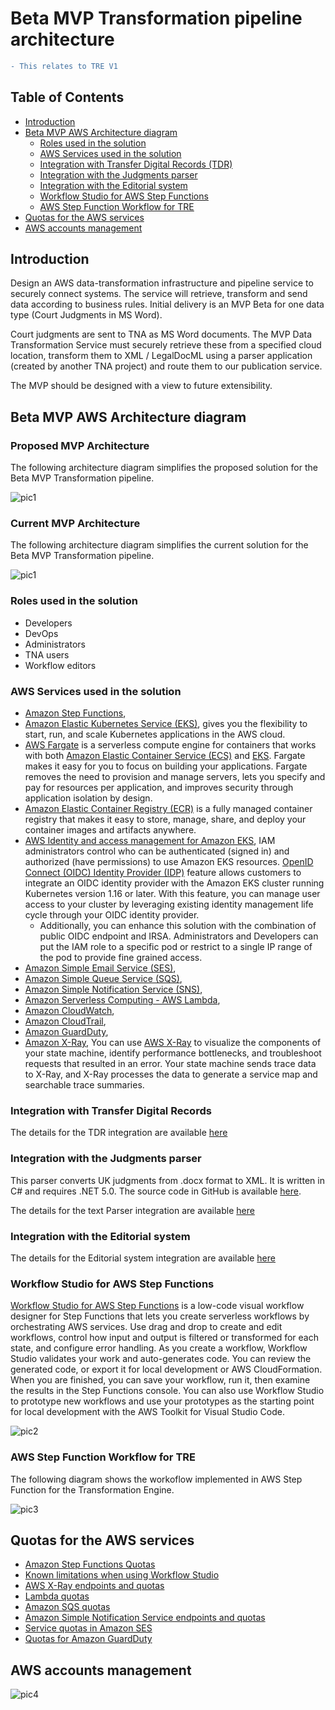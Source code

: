 # Beta MVP Transformation pipeline architecture

```diff
- This relates to TRE V1
```

## Table of Contents
- [Introduction](#introduction)
- [Beta MVP AWS Architecture diagram](#beta-mvp-aws-architecture-diagram)
    - [Roles used in the solution](#roles-used-in-the-solution)
    - [AWS Services used in the solution](#aws-services-used-in-the-solution)
    - [Integration with Transfer Digital Records (TDR)](#integration-with-transfer-digital-records)
    - [Integration with the Judgments parser](#integration-with-the-judgments-parser)
    - [Integration with the Editorial system](#integration-with-the-editorial-system)
    - [Workflow Studio for AWS Step Functions](#workflow-studio-for-aws-step-functions)
    - [AWS Step Function Workflow for TRE](#aws-step-function-workflow-for-tre)
- [Quotas for the AWS services](#quotas-for-the-aws-services)
- [AWS accounts management](#aws-accounts-management)

## Introduction

Design an AWS data-transformation infrastructure and pipeline service to securely connect systems. The service will retrieve, transform and send data according to business rules. Initial delivery is an MVP Beta for one data type (Court Judgments in MS Word).

Court judgments are sent to TNA as MS Word documents. The MVP Data Transformation Service must securely retrieve these from a specified cloud location, transform them to XML / LegalDocML using a parser application (created by another TNA project) and route them to our publication service.

The MVP should be designed with a view to future extensibility.

## Beta MVP AWS Architecture diagram

### Proposed MVP Architecture

The following architecture diagram simplifies the proposed solution for the Beta MVP Transformation pipeline.

![pic1](./diagrams/da-transform-tre-proposed-mvp-aws-architecture-diagram.png)

### Current MVP Architecture

The following architecture diagram simplifies the current solution for the Beta MVP Transformation pipeline.

![pic1](./diagrams/da-transform-tre-current-mvp-aws-architecture-diagram.png)

### Roles used in the solution

* Developers
* DevOps
* Administrators
* TNA users
* Workflow editors

### AWS Services used in the solution

* [Amazon Step Functions](https://docs.aws.amazon.com/step-functions/latest/dg/getting-started.html),
* [Amazon Elastic Kubernetes Service (EKS)](https://aws.amazon.com/eks), gives you the flexibility to start, run, and scale Kubernetes applications in the AWS cloud.
* [AWS Fargate](https://aws.amazon.com/fargate) is a serverless compute engine for containers that works with both [Amazon Elastic Container Service (ECS)](https://aws.amazon.com/ecs/) and [EKS](https://aws.amazon.com/eks/). Fargate makes it easy for you to focus on building your applications. Fargate removes the need to provision and manage servers, lets you specify and pay for resources per application, and improves security through application isolation by design.
* [Amazon Elastic Container Registry (ECR)](https://aws.amazon.com/ecr/) is a fully managed container registry that makes it easy to store, manage, share, and deploy your container images and artifacts anywhere.
* [AWS Identity and access management for Amazon EKS](https://docs.aws.amazon.com/eks/latest/userguide/security-iam.html), IAM administrators control who can be authenticated (signed in) and authorized (have permissions) to use Amazon EKS resources. [OpenID Connect (OIDC) Identity Provider (IDP)](https://aws.amazon.com/blogs/containers/introducing-oidc-identity-provider-authentication-amazon-eks/) feature allows customers to integrate an OIDC identity provider with the Amazon EKS cluster running Kubernetes version 1.16 or later. With this feature, you can manage user access to your cluster by leveraging existing identity management life cycle through your OIDC identity provider.
    * Additionally, you can enhance this solution with the combination of public OIDC endpoint and IRSA. Administrators and Developers can put the IAM role to a specific pod or restrict to a single IP range of the pod to provide fine grained access.
* [Amazon Simple Email Service (SES)](https://aws.amazon.com/ses/),
* [Amazon Simple Queue Service (SQS)](https://aws.amazon.com/sqs/),
* [Amazon Simple Notification Service (SNS)](https://aws.amazon.com/sns/),
* [Amazon Serverless Computing - AWS Lambda](https://aws.amazon.com/lambda/),
* [Amazon CloudWatch](https://docs.aws.amazon.com/step-functions/latest/dg/cw-logs.html),
* [Amazon CloudTrail](https://docs.aws.amazon.com/step-functions/latest/dg/procedure-cloud-trail.html),
* [Amazon GuardDuty](https://aws.amazon.com/guardduty/),
* [Amazon X-Ray](https://docs.aws.amazon.com/step-functions/latest/dg/concepts-xray-tracing.html), You can use [AWS X-Ray](https://docs.aws.amazon.com/xray/latest/devguide/aws-xray.html) to visualize the components of your state machine, identify performance bottlenecks, and troubleshoot requests that resulted in an error. Your state machine sends trace data to X-Ray, and X-Ray processes the data to generate a service map and searchable trace summaries.

### Integration with Transfer Digital Records

The details for the TDR integration are available [here](./../tdr-integration/README.md)

### Integration with the Judgments parser

This parser converts UK judgments from .docx format to XML. It is written in C# and requires .NET 5.0. The source code in GitHub is available [here](https://github.com/nationalarchives/tna-judgments-parser).

The details for the text Parser integration are available [here](./../parser-integration/README.md)

### Integration with the Editorial system

The details for the Editorial system integration are available [here](./../editorial-system-integration/README.md)

### Workflow Studio for AWS Step Functions

[Workflow Studio for AWS Step Functions](https://docs.aws.amazon.com/step-functions/latest/dg/workflow-studio.html) is a low-code visual workflow designer for Step Functions that lets you create serverless workflows by orchestrating AWS services. Use drag and drop to create and edit workflows, control how input and output is filtered or transformed for each state, and configure error handling. As you create a workflow, Workflow Studio validates your work and auto-generates code. You can review the generated code, or export it for local development or AWS CloudFormation. When you are finished, you can save your workflow, run it, then examine the results in the Step Functions console. You can also use Workflow Studio to prototype new workflows and use your prototypes as the starting point for local development with the AWS Toolkit for Visual Studio Code.

![pic2](./diagrams/aws-step-functions-workflow-console.png)

### AWS Step Function Workflow for TRE

The following diagram shows the workoflow implemented in AWS Step Function for the Transformation Engine.

![pic3](./diagrams/aws-step-function-workflow-for-te.png)

## Quotas for the AWS services

* [Amazon Step Functions Quotas](https://docs.aws.amazon.com/step-functions/latest/dg/limits-overview.html)
* [Known limitations when using Workflow Studio](https://docs.aws.amazon.com/step-functions/latest/dg/workflow-studio-known-limitations.html)
* [AWS X-Ray endpoints and quotas](https://docs.aws.amazon.com/general/latest/gr/xray.html)
* [Lambda quotas](https://docs.aws.amazon.com/lambda/latest/dg/gettingstarted-limits.html)
* [Amazon SQS quotas](https://docs.aws.amazon.com/AWSSimpleQueueService/latest/SQSDeveloperGuide/sqs-quotas.html)
* [Amazon Simple Notification Service endpoints and quotas](https://docs.aws.amazon.com/general/latest/gr/sns.html)
* [Service quotas in Amazon SES](https://docs.aws.amazon.com/ses/latest/dg/quotas.html)
* [Quotas for Amazon GuardDuty](https://docs.aws.amazon.com/guardduty/latest/ug/guardduty_limits.html)

## AWS accounts management

![pic4](./diagrams/aws-accounts-management.png)
